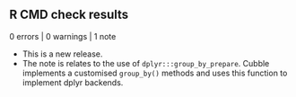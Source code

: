 ## R CMD check results

0 errors | 0 warnings | 1 note

* This is a new release.
* The note is relates to the use of `dplyr:::group_by_prepare`. Cubble implements a customised `group_by()` methods 
and uses this function to implement dplyr backends.
